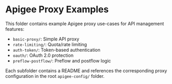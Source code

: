 # Apigee Proxy Examples

This folder contains example Apigee proxy use-cases for API management features:

- `basic-proxy/`: Simple API proxy
- `rate-limiting/`: Quota/rate limiting
- `auth-token/`: Token-based authentication
- `oauth/`: OAuth 2.0 protection
- `preflow-postflow/`: Preflow and postflow logic

Each subfolder contains a README and references the corresponding proxy configuration in the root `apigee-config/` folder.
